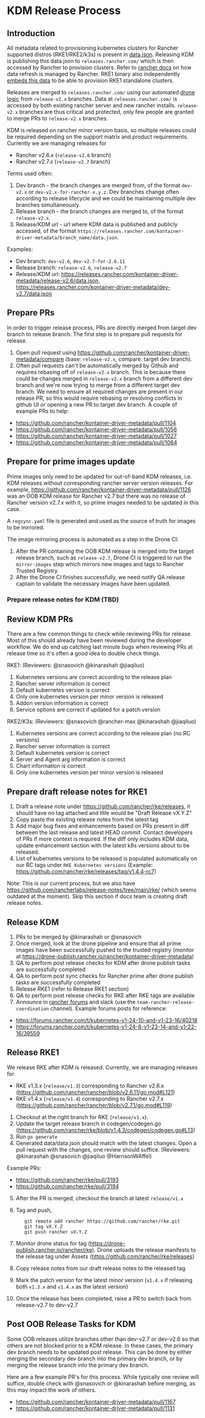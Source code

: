 # KDM Release Process 

## Introduction

All metadata related to provisioning kubernetes clusters for Rancher supported distros (RKE1/RKE2/k3s) is present in [data.json](https://github.com/rancher/kontainer-driver-metadata/blob/dev-v2.7/data/data.json). Releasing KDM is publishing this data.json to `releases.rancher.com/` which is then accessed by Rancher to provision clusters. Refer to [rancher docs](https://ranchermanager.docs.rancher.com/getting-started/installation-and-upgrade/upgrade-kubernetes-without-upgrading-rancher#configuring-the-metadata-synchronization) on how data refresh is managed by Rancher.
RKE1 binary also independently [embeds this data](https://github.com/rancher/rke/blob/v1.4.3/codegen/codegen.go#L13) to be able to provision RKE1 standalone clusters.

Releases are merged to `releases.rancher.com/` using our automated [drone logic](https://github.com/rancher/kontainer-driver-metadata/blob/dev-v2.7/.drone.yml#L26) from `release-v2.x` branches. Data at `releases.rancher.com/` is accessed by both existing rancher server and new rancher installs. `release-v2.x` branches are thus critical and protected, only few people are granted to merge PRs to `release-v2.x` branches.

KDM is released on rancher minor version basis, so multiple releases could be required depending on the support matrix and product requirements. Currently we are
managing releases for 
- Rancher v2.6.x (`release-v2.6` branch)
- Rancher v2.7.x (`release-v2.7` branch) 

Terms used often: 
1. Dev branch - the branch changes are merged from, of the format `dev-v2.x` or `dev-v2.x-for-rancher-x.y.z`. Dev branches change often according to release lifecycle and we could be maintaining multiple dev branches simultaneously. 
2. Release branch - the branch changes are merged to, of the format `release-v2.x`. 
3. Release/KDM url - url where KDM data is published and publicly accessed, of the format `https://releases.rancher.com/kontainer-driver-metadata/branch_name/data.json`. 

Examples: 

- Dev branch: `dev-v2.6`, `dev-v2.7-for-2.6.11` 
- Release branch: `release-v2.6`, `release-v2.7`
- Release/KDM url: https://releases.rancher.com/kontainer-driver-metadata/release-v2.6/data.json, https://releases.rancher.com/kontainer-driver-metadata/dev-v2.7/data.json

## Prepare PRs 

In order to trigger release process, PRs are directly merged from target dev branch to release branch. The first step is to prepare pull requests for release.

1. Open pull request using https://github.com/rancher/kontainer-driver-metadata/compare (base: `release-v2.x`, compare: target dev branch). 
2. Often pull requests can't be automatically merged by Github and requires rebasing off of `release-v2.x` branch. This is because there could be changes merged in `release-v2.x` branch from a different dev branch and we're now trying to merge from a different target dev branch. We need to ensure all required changes are present in our release PR, so this would require rebasing or resolving conflicts in github UI or opening a new PR to target dev branch. 
A couple of example PRs to help: 
- https://github.com/rancher/kontainer-driver-metadata/pull/1104
- https://github.com/rancher/kontainer-driver-metadata/pull/1056 
- https://github.com/rancher/kontainer-driver-metadata/pull/1027
- https://github.com/rancher/kontainer-driver-metadata/pull/1084 

## Prepare for prime images update

Prime images only need to be updated for out-of-band KDM releases, i.e. KDM releases without corresponding rancher server version releases. For example, https://github.com/rancher/kontainer-driver-metadata/pull/1126 was an OOB KDM release for Rancher v2.7 but there was no release of Rancher version v2.7.x with it, so prime images needed to be updated in this case.

A `regsync.yaml` file is generated and used as the source of truth for images to be mirrored. 

The image mirroring process is automated as a step in the Drone CI:

1. After the PR containing the OOB KDM release is merged into the target release branch, such as `release-v2.7`,
Drone CI is triggered to run the `mirror-images` step which mirrors new images and tags to Rancher Trusted Registry. 
2. After the Drone CI finishes successfully, we need notify QA release captain to validate the necessary images have been updated.

### Prepare release notes for KDM (TBD)

## Review KDM PRs 

There are a few common things to check while reviewing PRs for release. Most of this should already have been reviewed during the developer workflow. We do end up catching last minute bugs when reviewing PRs at release time so it's often a good idea to double check things.

RKE1: (Reviewers: @snasovich @kinarashah @jiaqiluo)
1. Kubernetes versions are correct according to the release plan
2. Rancher server information is correct
3. Default kubernetes version is correct 
4. Only one kubernetes version per minor version is released
5. Addon version information is correct
6. Service options are correct if updated for a patch version

RKE2/K3s: (Reviewers: @snasovich @rancher-max @kinarashah @jiaqiluo)
1. Kubernetes versions are correct according to the release plan (no RC versions)
2. Rancher server information is correct
3. Default kubernetes version is correct
4. Server and Agent arg information is correct
5. Chart information is correct
6. Only one kubernetes version per minor version is released

## Prepare draft release notes for RKE1

1. Draft a release note under https://github.com/rancher/rke/releases, it should have no tag attached and title would be "Draft Release vX.Y.Z" 
2. Copy paste the existing release notes from the latest tag 
3. Add major bug fixes and enhancements based on PRs present in diff between the last release and latest HEAD commit. Contact developers of PRs if more context is required. If the diff only includes KDM data, update enhancement section with the latest k8s versions about to be released.
4. List of kubernetes versions to be released is populated automatically on our RC tags under `RKE Kubernetes versions` (Example: https://github.com/rancher/rke/releases/tag/v1.4.4-rc7)

Note: This is our current process, but we also have https://github.com/rancherlabs/release-notes/tree/main/rke/ (which seems outdated at the moment). Skip this section if docs team is creating draft release notes.

## Release KDM

1. PRs to be merged by @kinarashah or @snasovich 
2. Once merged, look at the drone pipeline and ensure that all prime images have been successfully pushed to the trusted registry (monitor at https://drone-publish.rancher.io/rancher/kontainer-driver-metadata) 
3. QA to perform post release checks for KDM after drone publish tasks are successfully completed 
4. QA to perform post sync checks for Rancher prime after drone publish tasks are successfully completed
5. Release RKE1 (refer to Release RKE1 section)
6. QA to perform post release checks for RKE after RKE tags are available 
7. Announce in [rancher forums](https://forums.rancher.com/c/announcements/) and slack (use the `team-rancher-release-coordination` channel). Example forums posts for reference: 
- https://forums.rancher.com/t/kubernetes-v1-24-10-and-v1-23-16/40218
- https://forums.rancher.com/t/kubernetes-v1-24-8-v1-23-14-and-v1-22-16/39559

## Release RKE1

We release RKE after KDM is released. Currently, we are managing releases for 
- RKE v1.3.x (`release/v1.3`) corresponding to Rancher v2.6.x (https://github.com/rancher/rancher/blob/v2.6.11/go.mod#L121)
- RKE v1.4.x (`release/v1.4`) corresponding to Rancher v2.7.x (https://github.com/rancher/rancher/blob/v2.7.1/go.mod#L119)

1. Checkout at the right branch for RKE (`release/v1.x`). 
2. Update the target release branch in codegen/codegen.go (https://github.com/rancher/rke/blob/v1.4.3/codegen/codegen.go#L13)
3. Run `go generate`
4. Generated data/data.json should match with the latest changes. Open a pull request with the changes, one review should suffice. (Reviewers: @kinarashah @snasovich @jiaqiluo @HarrisonWAffel) 

Example PRs: 
- https://github.com/rancher/rke/pull/3193 
- https://github.com/rancher/rke/pull/3194 
5. After the PR is merged, checkout the branch at latest `release/v1.x` 
6. Tag and push,

   ```
      git remote add rancher https://github.com/rancher/rke.git
      git tag vX.Y.Z
      git push rancher vX.Y.Z
   ```
7. Monitor drone status for tag (https://drone-publish.rancher.io/rancher/rke). Drone uploads the release manifests to the release tag under Assets (https://github.com/rancher/rke/releases) 
8. Copy release notes from our draft release notes to the released tag 
9. Mark the patch version for the latest minor version (`v1.4.x` if releasing both `v1.3.x` and `v1.4.x` as the latest version)
10. Once the release has been completed, raise a PR to switch back from release-v2.7 to dev-v2.7


## Post OOB Release Tasks for KDM

Some OOB releases utilize branches other than dev-v2.7 or dev-v2.6 so that others are not blocked prior to a KDM release. In these cases, the primary dev branch needs to be updated post release. 
This can be done by either merging the secondary dev branch into the primary dev branch, or by merging the release branch into the primary dev branch. 

Here are a few example PR's for this process. While typically one review will suffice, double check with @snasovich or @kinarashah before merging, as this may impact the work of others.  
+ https://github.com/rancher/kontainer-driver-metadata/pull/1167
+ https://github.com/rancher/kontainer-driver-metadata/pull/1131

